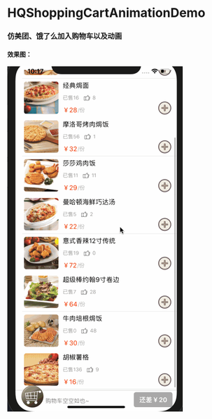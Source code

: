 # HQShoppingCartAnimationDemo

### 仿美团、饿了么加入购物车以及动画

#### 效果图：
![images](https://github.com/HanQiGod/HQShoppingCartAnimationDemo/blob/master/HQShoppingCartAnimationDemo/%E5%8A%A0%E5%85%A5%E8%B4%AD%E7%89%A9%E8%BD%A6.gif)

